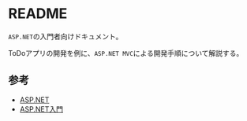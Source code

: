 README
============

`ASP.NET`の入門者向けドキュメント。

ToDoアプリの開発を例に、`ASP.NET MVC`による開発手順について解説する。

参考
-----------

* [ASP.NET](http://www.asp.net/)
* [ASP.NET入門](http://aspnet.keicode.com/)

